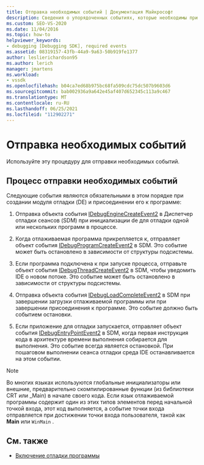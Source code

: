 ```yaml
---
title: Отправка необходимых событий | Документация Майкрософт
description: Сведения о упорядоченных событиях, которые необходимы при создании модуля отладки и присоединении его к программе в отладке Visual Studio.
ms.custom: SEO-VS-2020
ms.date: 11/04/2016
ms.topic: how-to
helpviewer_keywords:
- debugging [Debugging SDK], required events
ms.assetid: 08319157-43fb-44a9-9a63-50b919fe1377
author: leslierichardson95
ms.author: lerich
manager: jmartens
ms.workload:
- vssdk
ms.openlocfilehash: b04ca7ed68b975bc68fa509cdc75dc507b9603d6
ms.sourcegitcommit: bab002936a9a642e45af407d652345c113a9c467
ms.translationtype: MT
ms.contentlocale: ru-RU
ms.lasthandoff: 06/25/2021
ms.locfileid: "112902271"
---
```

# <a name="send-the-required-events"></a>Отправка необходимых событий
Используйте эту процедуру для отправки необходимых событий.

## <a name="process-for-sending-required-events"></a>Процесс отправки необходимых событий
 Следующие события являются обязательными в этом порядке при создании модуля отладки (DE) и присоединении его к программе:

1. Отправка объекта события [IDebugEngineCreateEvent2](../../extensibility/debugger/reference/idebugenginecreateevent2.md) в Диспетчер отладки сеансов (SDM) при инициализации de для отладки одной или нескольких программ в процессе.

2. Когда отлаживаемая программа прикрепляется к, отправляет объект события [IDebugProgramCreateEvent2](../../extensibility/debugger/reference/idebugprogramcreateevent2.md) в SDM. Это событие может быть остановлено в зависимости от структуры подсистемы.

3. Если программа подключена к при запуске процесса, отправьте объект события [IDebugThreadCreateEvent2](../../extensibility/debugger/reference/idebugthreadcreateevent2.md) в SDM, чтобы уведомить IDE о новом потоке. Это событие может быть остановлено в зависимости от структуры подсистемы.

4. Отправка объекта события [IDebugLoadCompleteEvent2](../../extensibility/debugger/reference/idebugloadcompleteevent2.md) в SDM при завершении загрузки отлаживаемой программы или при завершении присоединения к программе. Это событие должно быть событием остановки.

5. Если приложение для отладки запускается, отправляет объект события [IDebugEntryPointEvent2](../../extensibility/debugger/reference/idebugentrypointevent2.md) в SDM, когда первая инструкция кода в архитектуре времени выполнения собирается для выполнения. Это событие всегда является остановкой. При пошаговом выполнении сеанса отладки среда IDE останавливается на этом событии.

> [!NOTE]
> Во многих языках используются глобальные инициализаторы или внешние, предварительно скомпилированные функции (из библиотеки CRT или _Main) в начале своего кода. Если язык отлаживаемой программы содержит один из этих типов элементов перед начальной точкой входа, этот код выполняется, а событие точки входа отправляется при достижении точки входа пользователя, такой как **Main** или `WinMain` .

## <a name="see-also"></a>См. также
- [Включение отладки программы](../../extensibility/debugger/enabling-a-program-to-be-debugged.md)
